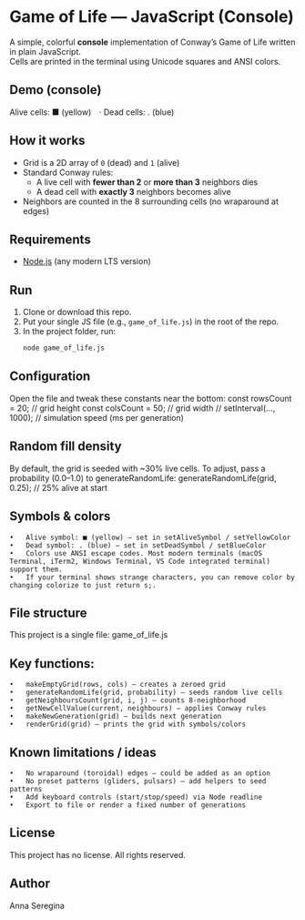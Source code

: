 # Game of Life — JavaScript (Console)
A simple, colorful **console** implementation of Conway’s Game of Life written in plain JavaScript.  
Cells are printed in the terminal using Unicode squares and ANSI colors.


## Demo (console)
Alive cells: ■ (yellow) · Dead cells: . (blue)


## How it works
- Grid is a 2D array of `0` (dead) and `1` (alive)
- Standard Conway rules:
  - A live cell with **fewer than 2** or **more than 3** neighbors dies
  - A dead cell with **exactly 3** neighbors becomes alive
- Neighbors are counted in the 8 surrounding cells (no wraparound at edges)


## Requirements
- [Node.js](https://nodejs.org/) (any modern LTS version)


## Run
1. Clone or download this repo.
2. Put your single JS file (e.g., `game_of_life.js`) in the root of the repo.
3. In the project folder, run:
   ```bash
   node game_of_life.js


## Configuration
Open the file and tweak these constants near the bottom:
const rowsCount = 20;   // grid height
const colsCount = 50;   // grid width
// setInterval(..., 1000);  // simulation speed (ms per generation)


## Random fill density
By default, the grid is seeded with ~30% live cells.
To adjust, pass a probability (0.0–1.0) to generateRandomLife:
generateRandomLife(grid, 0.25); // 25% alive at start


## Symbols & colors
	•	Alive symbol: ■ (yellow) — set in setAliveSymbol / setYellowColor
	•	Dead symbol: . (blue) — set in setDeadSymbol / setBlueColor
	•	Colors use ANSI escape codes. Most modern terminals (macOS Terminal, iTerm2, Windows Terminal, VS Code integrated terminal) support them.
	•	If your terminal shows strange characters, you can remove color by changing colorize to just return s;.


## File structure
This project is a single file: game_of_life.js


## Key functions:
	•	makeEmptyGrid(rows, cols) — creates a zeroed grid
	•	generateRandomLife(grid, probability) — seeds random live cells
	•	getNeighboursCount(grid, i, j) — counts 8-neighborhood
	•	getNewCellValue(current, neighbours) — applies Conway rules
	•	makeNewGeneration(grid) — builds next generation
	•	renderGrid(grid) — prints the grid with symbols/colors

## Known limitations / ideas
	•	No wraparound (toroidal) edges — could be added as an option
	•	No preset patterns (gliders, pulsars) — add helpers to seed patterns
	•	Add keyboard controls (start/stop/speed) via Node readline
	•	Export to file or render a fixed number of generations

## License
This project has no license. All rights reserved.


## Author
Anna Seregina

